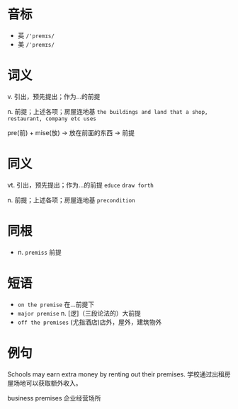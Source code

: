 # 音标

- 英 `/'premɪs/`
- 美 `/ˈpremɪs/`

# 词义

v. 引出，预先提出；作为…的前提


n. 前提；上述各项；房屋连地基
`the buildings and land that a shop, restaurant, company etc uses`



pre(前) + mise(放) → 放在前面的东西 → 前提

# 同义

vt. 引出，预先提出；作为…的前提
`educe` `draw forth`

n. 前提；上述各项；房屋连地基
`precondition`

# 同根

- n. `premiss` 前提

# 短语

- `on the premise` 在…前提下
- `major premise` n. [逻]（三段论法的）大前提
- `off the premises` (尤指酒店)店外，屋外，建筑物外

# 例句

Schools may earn extra money by renting out their premises.
学校通过出租房屋场地可以获取额外收入。

business premises
企业经营场所


